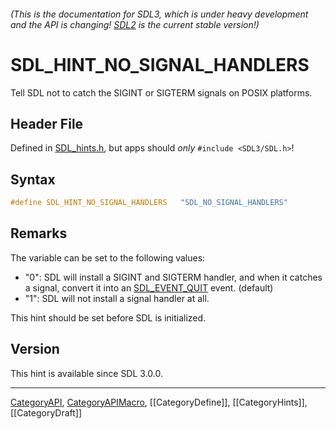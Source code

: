 ###### (This is the documentation for SDL3, which is under heavy development and the API is changing! [SDL2](https://wiki.libsdl.org/SDL2/) is the current stable version!)
# SDL_HINT_NO_SIGNAL_HANDLERS

Tell SDL not to catch the SIGINT or SIGTERM signals on POSIX platforms.

## Header File

Defined in [SDL_hints.h](https://github.com/libsdl-org/SDL/blob/main/include/SDL3/SDL_hints.h), but apps should _only_ `#include <SDL3/SDL.h>`!

## Syntax

```c
#define SDL_HINT_NO_SIGNAL_HANDLERS   "SDL_NO_SIGNAL_HANDLERS"
```

## Remarks

The variable can be set to the following values:

- "0": SDL will install a SIGINT and SIGTERM handler, and when it catches a
  signal, convert it into an [SDL_EVENT_QUIT](SDL_EVENT_QUIT) event.
  (default)
- "1": SDL will not install a signal handler at all.

This hint should be set before SDL is initialized.

## Version

This hint is available since SDL 3.0.0.

----
[CategoryAPI](CategoryAPI), [CategoryAPIMacro](CategoryAPIMacro), [[CategoryDefine]], [[CategoryHints]], [[CategoryDraft]]
<!-- #See the Style Guide for instructions on editing the footer. -->


